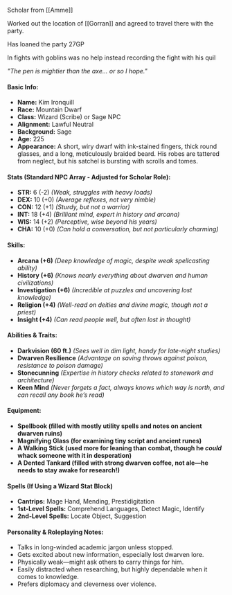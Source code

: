 Scholar from [[Amme]]

Worked out the location of [[Gorran]] and agreed to travel there with the party.  

Has loaned the party 27GP

In fights with goblins was no help instead recording the fight with his quil

_"The pen is mightier than the axe... or so I hope."_

#### **Basic Info:**

- **Name:** Kim Ironquill
- **Race:** Mountain Dwarf
- **Class:** Wizard (Scribe) or Sage NPC
- **Alignment:** Lawful Neutral
- **Background:** Sage
- **Age:** 225
- **Appearance:** A short, wiry dwarf with ink-stained fingers, thick round glasses, and a long, meticulously braided beard. His robes are tattered from neglect, but his satchel is bursting with scrolls and tomes.

#### **Stats (Standard NPC Array - Adjusted for Scholar Role):**

- **STR:** 6 (-2) _(Weak, struggles with heavy loads)_
- **DEX:** 10 (+0) _(Average reflexes, not very nimble)_
- **CON:** 12 (+1) _(Sturdy, but not a warrior)_
- **INT:** 18 (+4) _(Brilliant mind, expert in history and arcana)_
- **WIS:** 14 (+2) _(Perceptive, wise beyond his years)_
- **CHA:** 10 (+0) _(Can hold a conversation, but not particularly charming)_

#### **Skills:**

- **Arcana (+6)** _(Deep knowledge of magic, despite weak spellcasting ability)_
- **History (+6)** _(Knows nearly everything about dwarven and human civilizations)_
- **Investigation (+6)** _(Incredible at puzzles and uncovering lost knowledge)_
- **Religion (+4)** _(Well-read on deities and divine magic, though not a priest)_
- **Insight (+4)** _(Can read people well, but often lost in thought)_

#### **Abilities & Traits:**

- **Darkvision (60 ft.)** _(Sees well in dim light, handy for late-night studies)_
- **Dwarven Resilience** _(Advantage on saving throws against poison, resistance to poison damage)_
- **Stonecunning** _(Expertise in history checks related to stonework and architecture)_
- **Keen Mind** _(Never forgets a fact, always knows which way is north, and can recall any book he’s read)_

#### **Equipment:**

- **Spellbook (filled with mostly utility spells and notes on ancient dwarven ruins)**
- **Magnifying Glass (for examining tiny script and ancient runes)**
- **A Walking Stick (used more for leaning than combat, though he _could_ whack someone with it in desperation)**
- **A Dented Tankard (filled with strong dwarven coffee, not ale—he needs to stay awake for research!)**

#### **Spells (If Using a Wizard Stat Block)**

- **Cantrips:** Mage Hand, Mending, Prestidigitation
- **1st-Level Spells:** Comprehend Languages, Detect Magic, Identify
- **2nd-Level Spells:** Locate Object, Suggestion

#### **Personality & Roleplaying Notes:**

- Talks in long-winded academic jargon unless stopped.
- Gets excited about new information, especially lost dwarven lore.
- Physically weak—might ask others to carry things for him.
- Easily distracted when researching, but highly dependable when it comes to knowledge.
- Prefers diplomacy and cleverness over violence.